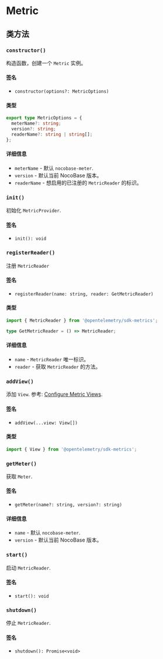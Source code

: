 # Metric

## 类方法

### `constructor()`

构造函数，创建一个 `Metric` 实例。

#### 签名

- `constructor(options?: MetricOptions)`

#### 类型

```ts
export type MetricOptions = {
  meterName?: string;
  version?: string;
  readerName?: string | string[];
};
```

#### 详细信息

- `meterName` - 默认 `nocobase-meter`.
- `version` - 默认当前 NocoBase 版本。
- `readerName` - 想启用的已注册的 `MetricReader` 的标识。

### `init()`

初始化 `MetricProvider`.

#### 签名

- `init(): void`

### `registerReader()`

注册 `MetricReader`

#### 签名

- `registerReader(name: string, reader: GetMetricReader)`

#### 类型

```ts
import { MetricReader } from '@opentelemetry/sdk-metrics';

type GetMetricReader = () => MetricReader;
```

#### 详细信息

- `name` - `MetricReader` 唯一标识。
- `reader` - 获取 `MetricReader` 的方法。

### `addView()`

添加 `View`. 参考: <a href="https://opentelemetry.io/docs/instrumentation/js/manual/#configure-metric-views" target="_blank">Configure Metric Views</a>.

#### 签名

- `addView(...view: View[])`

#### 类型

```ts
import { View } from '@opentelemetry/sdk-metrics';
```

### `getMeter()`

获取 `Meter`.

#### 签名

- `getMeter(name?: string, version?: string)`

#### 详细信息

- `name` - 默认 `nocobase-meter`.
- `version` - 默认当前 NocoBase 版本。

### `start()`

启动 `MetricReader`.

#### 签名

- `start(): void`

### `shutdown()`

停止 `MetricReader`.

#### 签名

- `shutdown(): Promise<void>`
